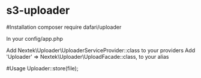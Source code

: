 # s3-uploader

#Installation
composer require dafari/uploader

In your config/app.php

Add Nextek\Uploader\UploaderServiceProvider::class to your providers
Add 'Uploader' => Nextek\Uploader\UploadFacade::class, to your alias


#Usage
Uploader::store(file);
